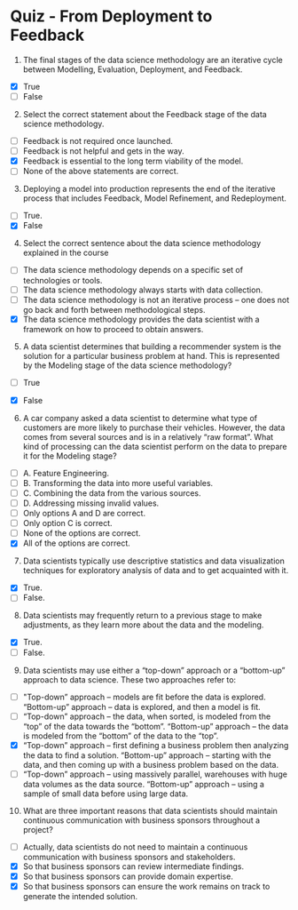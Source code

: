 # Quiz - From Deployment to Feedback

1. The final stages of the data science methodology are an iterative cycle between Modelling, Evaluation, Deployment, and Feedback.
- [x] True
- [ ] False

2. Select the correct statement about the Feedback stage of the data science methodology.
- [ ] Feedback is not required once launched.
- [ ] Feedback is not helpful and gets in the way.
- [x] Feedback is essential to the long term viability of the model.
- [ ] None of the above statements are correct.

3. Deploying a model into production represents the end of the iterative process that includes Feedback, Model Refinement, and Redeployment.
- [ ] True.
- [x] False

4. Select the correct sentence about the data science methodology explained in the course
- [ ] The data science methodology depends on a specific set of technologies or tools.
- [ ] The data science methodology always starts with data collection.
- [ ] The data science methodology is not an iterative process – one does not go back and forth between methodological steps.
- [x] The data science methodology provides the data scientist with a framework on how to proceed to obtain answers.

5. A data scientist determines that building a recommender system is the solution for a particular business problem at hand. This is represented by the Modeling stage of the data science methodology?
- [ ] True
- [x] False


6. A car company asked a data scientist to determine what type of customers are more likely to purchase their vehicles. However, the data comes from several sources and is in a relatively “raw format”. What kind of processing can the data scientist perform on the data to prepare it for the Modeling stage?
- [ ] A. Feature Engineering.
- [ ] B. Transforming the data into more useful variables.
- [ ] C. Combining the data from the various sources.
- [ ] D. Addressing missing invalid values.
- [ ] Only options A and D are correct.
- [ ] Only option C is correct.
- [ ] None of the options are correct.
- [x] All of the options are correct.

7. Data scientists typically use descriptive statistics and data visualization techniques for exploratory analysis of data and to get acquainted with it.
- [x] True.
- [ ] False.

8. Data scientists may frequently return to a previous stage to make adjustments, as they learn more about the data and the modeling.
- [x] True.
- [ ] False.

9. Data scientists may use either a “top-down” approach or a “bottom-up” approach to data science. These two approaches refer to:
- [ ] "Top-down” approach – models are fit before the data is explored. “Bottom-up” approach – data is explored, and then a model is fit.
- [ ] “Top-down” approach – the data, when sorted, is modeled from the “top” of the data towards the “bottom”. “Bottom-up” approach – the data is modeled from the “bottom” of the data to the “top”.
- [x] “Top-down” approach – first defining a business problem then analyzing the data to find a solution. “Bottom-up” approach – starting with the data, and then coming up with a business problem based on the data.
- [ ] “Top-down” approach – using massively parallel, warehouses with huge data volumes as the data source. “Bottom-up” approach – using a sample of small data before using large data.

10. What are three important reasons that data scientists should maintain continuous communication with business sponsors throughout a project?
- [ ] Actually, data scientists do not need to maintain a continuous communication with business sponsors and stakeholders.
- [x] So that business sponsors can review intermediate findings.
- [x] So that business sponsors can provide domain expertise.
- [x] So that business sponsors can ensure the work remains on track to generate the intended solution.
